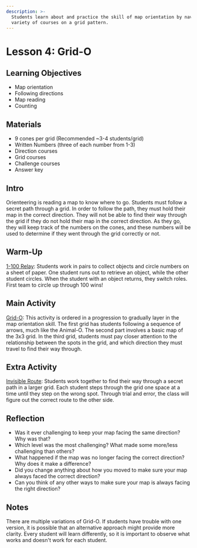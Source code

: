 ```yaml
---
description: >-
  Students learn about and practice the skill of map orientation by navigating a
  variety of courses on a grid pattern.
---
```


# Lesson 4: Grid-O

## Learning Objectives

* Map orientation
* Following directions
* Map reading
* Counting

## Materials

* 9 cones per grid \(Recommended ~3-4 students/grid\)
* Written Numbers \(three of each number from 1-3\)
* Direction courses
* Grid courses
* Challenge courses
* Answer key

## Intro

Orienteering is reading a map to know where to go. Students must follow a secret path through a grid. In order to follow the path, they must hold their map in the correct direction. They will not be able to find their way through the grid if they do not hold their map in the correct direction. As they go, they will keep track of the numbers on the cones, and these numbers will be used to determine if they went through the grid correctly or not.

## Warm-Up

[1-100 Relay](https://www.google.com/url?q=https%3A%2F%2Fnavgames.force.com%2Factivities%2Fs%2Fdetail%2Fa2j1K0000014rMjQAI&sa=D&sntz=1&usg=AFQjCNExRwsjS_Zb7643us1MF1OqmNx38Q): Students work in pairs to collect objects and circle numbers on a sheet of paper. One student runs out to retrieve an object, while the other student circles. When the student with an object returns, they switch roles. First team to circle up through 100 wins!

## Main Activity

[Grid-O](https://www.google.com/url?q=https%3A%2F%2Fnavigationgames.lightning.force.com%2Flightning%2Fr%2FActivity__c%2Fa2j1K0000014rMeQAI%2Fview&sa=D&sntz=1&usg=AFQjCNHcpwWl_k921JG5r8f4lv-1LTQ3lg): This activity is ordered in a progression to gradually layer in the map orientation skill. The first grid has students following a sequence of arrows, much like the Animal-O. The second part involves a basic map of the 3x3 grid. In the third grid, students must pay closer attention to the relationship between the spots in the grid, and which direction they must travel to find their way through.

## Extra Activity

[Invisible Route](https://www.google.com/url?q=https%3A%2F%2Fnavgames.force.com%2Factivities%2Fs%2Fdetail%2Fa2j1K0000014rMUQAY&sa=D&sntz=1&usg=AFQjCNGEwqHXFLaeXohsVXUOd83i_kIYvA): Students work together to find their way through a secret path in a larger grid. Each student steps through the grid one space at a time until they step on the wrong spot. Through trial and error, the class will figure out the correct route to the other side.

## Reflection

* Was it ever challenging to keep your map facing the same direction? Why was that?
* Which level was the most challenging? What made some more/less challenging than others?
* What happened if the map was no longer facing the correct direction? Why does it make a difference?
* Did you change anything about how you moved to make sure your map always faced the correct direction?
* Can you think of any other ways to make sure your map is always facing the right direction?

## Notes

There are multiple variations of Grid-O. If students have trouble with one version, it is possible that an alternative approach might provide more clarity. Every student will learn differently, so it is important to observe what works and doesn't work for each student.

